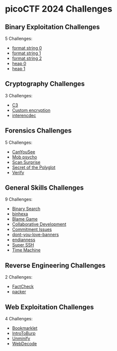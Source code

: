 # picoCTF 2024 Challenges

## Binary Exploitation Challenges

5 Challenges:
- [format string 0](Binary_Exploitation/format_string_0.md)
- [format string 1](Binary_Exploitation/format_string_1.md)
- [format string 2](Binary_Exploitation/format_string_2.md)
- [heap 0](Binary_Exploitation/heap_0.md)
- [heap 1](Binary_Exploitation/heap_1.md)

## Cryptography Challenges

3 Challenges:
- [C3](Cryptography/C3.md)
- [Custom encryption](Cryptography/Custom_encryption.md)
- [interencdec](Cryptography/interencdec.md)

## Forensics Challenges

5 Challenges: 
- [CanYouSee](Forensics/CanYouSee.md)
- [Mob psycho](Forensics/Mob_psycho.md)
- [Scan Surprise](Forensics/Scan_Surprise.md)
- [Secret of the Polyglot](Forensics/Secret_of_the_Polyglot.md)
- [Verify](Forensics/Verify.md)

## General Skills Challenges

9 Challenges:
- [Binary Search](General_Skills/Binary_Search.md)
- [binhexa](General_Skills/binhexa.md)
- [Blame Game](General_Skills/Blame_Game.md)
- [Collaborative Development](General_Skills/Collaborative_Development.md)
- [Commitment Issues](General_Skills/Commitment_Issues.md)
- [dont-you-love-banners](General_Skills/dont-you-love-banners.md)
- [endianness](General_Skills/endianness.md)
- [Super SSH](General_Skills/Super_SSH.md)
- [Time Machine](General_Skills/Time_Machine.md)

## Reverse Engineering Challenges

2 Challenges:
- [FactCheck](Reverse_Engineering/FactCheck.md)
- [packer](Reverse_Engineering/packer.md)

## Web Exploitation Challenges

4 Challenges:
- [Bookmarklet](Web_Exploitation/Bookmarklet.md)
- [IntroToBurp](Web_Exploitation/IntroToBurp.md)
- [Unminify](Web_Exploitation/Unminify.md)
- [WebDecode](Web_Exploitation/WebDecode.md)
